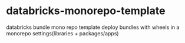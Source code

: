 # databricks-monorepo-template
databricks bundle mono repo template deploy bundles with wheels  in a monorepo settings(libraries + packages/apps)
